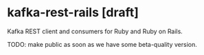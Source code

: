 # kafka-rest-rails [draft]

Kafka REST client and consumers for Ruby and Ruby on Rails.

TODO: make public as soon as we have some beta-quality version.
